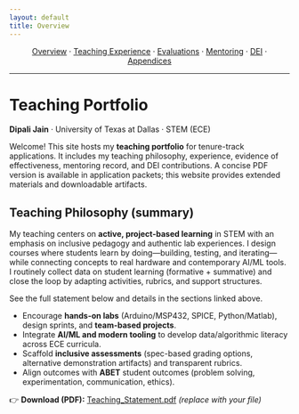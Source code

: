 ```yaml
---
layout: default
title: Overview
---
```


<p align="center">
  <a href="/index.html">Overview</a> ·
  <a href="/teaching.html">Teaching Experience</a> ·
  <a href="/evaluations.html">Evaluations</a> ·
  <a href="/mentoring.html">Mentoring</a> ·
  <a href="/dei.html">DEI</a> ·
  <a href="/appendices.html">Appendices</a>
</p>

<hr/>

# Teaching Portfolio

**Dipali Jain** · University of Texas at Dallas · STEM (ECE)

Welcome! This site hosts my **teaching portfolio** for tenure-track applications. It includes my teaching philosophy, experience, evidence of effectiveness, mentoring record, and DEI contributions. A concise PDF version is available in application packets; this website provides extended materials and downloadable artifacts.

## Teaching Philosophy (summary)

My teaching centers on **active, project-based learning** in STEM with an emphasis on inclusive pedagogy and authentic lab experiences. I design courses where students learn by doing—building, testing, and iterating—while connecting concepts to real hardware and contemporary AI/ML tools. I routinely collect data on student learning (formative + summative) and close the loop by adapting activities, rubrics, and support structures.

See the full statement below and details in the sections linked above.

- Encourage **hands-on labs** (Arduino/MSP432, SPICE, Python/Matlab), design sprints, and **team-based projects**.
- Integrate **AI/ML and modern tooling** to develop data/algorithmic literacy across ECE curricula.
- Scaffold **inclusive assessments** (spec-based grading options, alternative demonstration artifacts) and transparent rubrics.
- Align outcomes with **ABET** student outcomes (problem solving, experimentation, communication, ethics).

👉 **Download (PDF):** [Teaching_Statement.pdf](/assets/Teaching_Statement.pdf) *(replace with your file)*